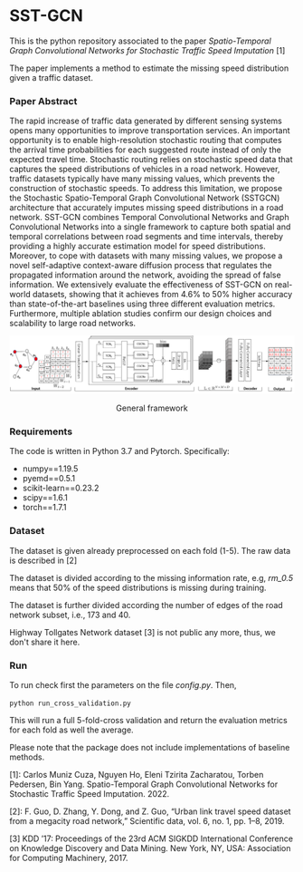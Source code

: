# SST-GCN

This is the python repository associated to the paper _Spatio-Temporal Graph Convolutional Networks for
Stochastic Traffic Speed Imputation_ [1]

The paper implements a method to estimate the missing speed distribution given a traffic dataset. 

### Paper Abstract

The rapid increase of traffic data generated by different sensing systems
opens many opportunities to improve transportation services.
An important opportunity is to enable high-resolution stochastic
routing that computes the arrival time probabilities for each suggested
route instead of only the expected travel time. Stochastic
routing relies on stochastic speed data that captures the speed distributions
of vehicles in a road network. However, traffic datasets
typically have many missing values, which prevents the construction
of stochastic speeds. To address this limitation, we propose the
Stochastic Spatio-Temporal Graph Convolutional Network (SSTGCN)
architecture that accurately imputes missing speed distributions
in a road network. SST-GCN combines Temporal Convolutional
Networks and Graph Convolutional Networks into a single
framework to capture both spatial and temporal correlations between
road segments and time intervals, thereby providing a highly
accurate estimation model for speed distributions. Moreover, to
cope with datasets with many missing values, we propose a novel
self-adaptive context-aware diffusion process that regulates the
propagated information around the network, avoiding the spread
of false information. We extensively evaluate the effectiveness of
SST-GCN on real-world datasets, showing that it achieves from
4.6% to 50% higher accuracy than state-of-the-art baselines using
three different evaluation metrics. Furthermore, multiple ablation
studies confirm our design choices and scalability to large road
networks.

![framework](images/framework.png)
<p style="text-align: center;">General framework</p> 

### Requirements

The code is written in Python 3.7 and Pytorch. Specifically:

+ numpy==1.19.5
+ pyemd==0.5.1
+ scikit-learn==0.23.2
+ scipy==1.6.1
+ torch==1.7.1

### Dataset

The dataset is given already preprocessed on each fold (1-5). The raw data is described in [2]

The dataset is divided according to the missing information rate, e.g, _rm_0.5_ means that 50% of the speed distributions is missing during training.

The dataset is further divided according the number of edges of the road network subset, i.e., 173 and 40.

Highway Tollgates Network dataset [3] is not public any more, thus, we don't share it here. 

### Run

To run check first the parameters on the file _config.py_. Then, 

``
python run_cross_validation.py
``

This will run a full 5-fold-cross validation and return the evaluation metrics for each fold as well the average.

Please note that the package does not include implementations of baseline methods.

[1]: Carlos Muniz Cuza, Nguyen Ho, Eleni Tzirita Zacharatou, Torben Pedersen, Bin Yang. Spatio-Temporal Graph Convolutional Networks for
Stochastic Traffic Speed Imputation. 2022.

[2]: F. Guo, D. Zhang, Y. Dong, and Z. Guo, “Urban link travel speed dataset from a megacity road network,” Scientific data, vol. 6, no. 1, pp. 1–8, 2019.

[3] KDD ’17: Proceedings of the 23rd ACM SIGKDD International Conference on Knowledge Discovery and Data Mining. New York, NY, USA: Association for Computing Machinery, 2017.

